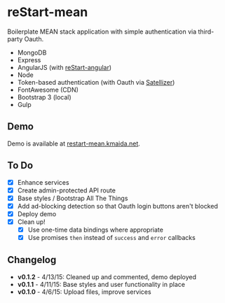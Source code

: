 # reStart-mean

Boilerplate MEAN stack application with simple authentication via third-party Oauth.

* MongoDB
* Express
* AngularJS (with [reStart-angular](https://github.com/kmaida/reStart-angular))
* Node
* Token-based authentication (with Oauth via [Satellizer](https://github.com/sahat/satellizer))
* FontAwesome (CDN)
* Bootstrap 3 (local)
* Gulp

## Demo

Demo is available at [restart-mean.kmaida.net](http://restart-mean.kmaida.net).

## To Do

- [x] Enhance services
- [x] Create admin-protected API route
- [x] Base styles / Bootstrap All The Things
- [x] Add ad-blocking detection so that Oauth login buttons aren't blocked
- [x] Deploy demo 
- [x] Clean up!
  - [x] Use one-time data bindings where appropriate
  - [x] Use promises `then` instead of `success` and `error` callbacks
 
## Changelog
 
* **v0.1.2** - 4/13/15: Cleaned up and commented, demo deployed
* **v0.1.1** - 4/11/15: Base styles and user functionality in place
* **v0.1.0** - 4/6/15: Upload files, improve services